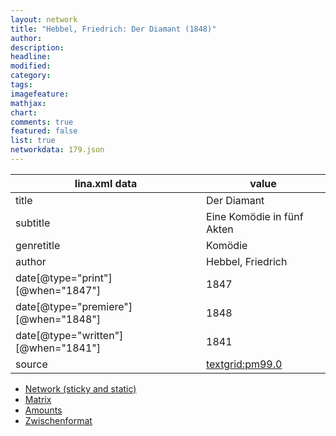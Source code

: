 ```yaml
---
layout: network
title: "Hebbel, Friedrich: Der Diamant (1848)"
author:
description:
headline:
modified:
category:
tags:
imagefeature: 
mathjax: 
chart: 
comments: true
featured: false
list: true
networkdata: 179.json
---
```

lina.xml data  | value
------------- | -------------
title|Der Diamant
subtitle|Eine Komödie in fünf Akten
genretitle|Komödie
author|Hebbel, Friedrich
date[@type="print"][@when="1847"]|1847
date[@type="premiere"][@when="1848"]|1848
date[@type="written"][@when="1841"]|1841
source|[textgrid:pm99.0](https://textgridlab.org/1.0/tgcrud-public/rest/textgrid:pm99.0/data)



* [Network (sticky and static)](/linas/network179)
* [Matrix](/linas/matrix179)
* [Amounts](/linas/amount179)
* [Zwischenformat](/linas/lina179 )
